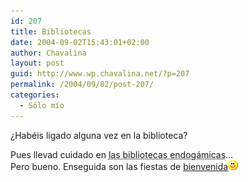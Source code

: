 ```yaml
---
id: 207
title: Bibliotecas
date: 2004-09-02T15:43:01+02:00
author: Chavalina
layout: post
guid: http://www.wp.chavalina.net/?p=207
permalink: /2004/09/02/post-207/
categories:
  - Sólo mío
---
```

¿Habéis ligado alguna vez en la biblioteca?

Pues llevad cuidado en <acronym title="la de mi pueblo, por ejemplo">las bibliotecas endogámicas</acronym>…  
Pero bueno. Enseguida son las fiestas de <a href="http://www.um.es/bienvenida/" target=&prime;_blank&prime;>bienvenida</a>![emo](/imagenes/emoticonos/sonrisa.gif)